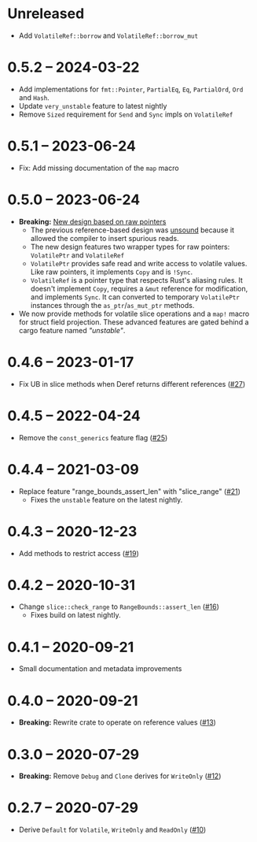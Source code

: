 # Unreleased

- Add `VolatileRef::borrow` and `VolatileRef::borrow_mut`

# 0.5.2 – 2024-03-22

- Add implementations for `fmt::Pointer`, `PartialEq`, `Eq`, `PartialOrd`, `Ord` and `Hash`.
- Update `very_unstable` feature to latest nightly
- Remove `Sized` requirement for `Send` and `Sync` impls on `VolatileRef`

# 0.5.1 – 2023-06-24

- Fix: Add missing documentation of the `map` macro

# 0.5.0 – 2023-06-24

- **Breaking:** [New design based on raw pointers](https://github.com/rust-osdev/volatile/pull/29)
  - The previous reference-based design was [unsound](https://github.com/rust-osdev/volatile/pull/13#issuecomment-842455552) because it allowed the compiler to insert spurious reads.
  - The new design features two wrapper types for raw pointers: `VolatilePtr` and `VolatileRef`
  - `VolatilePtr` provides safe read and write access to volatile values. Like raw pointers, it implements `Copy` and is `!Sync`.
  - `VolatileRef` is a pointer type that respects Rust's aliasing rules. It doesn't implement `Copy`, requires a `&mut` reference for modification, and implements `Sync`. It can converted to temporary `VolatilePtr` instances through the `as_ptr`/`as_mut_ptr` methods.
- We now provide methods for volatile slice operations and a `map!` macro for struct field projection. These advanced features are gated behind a cargo feature named _"unstable"_.

# 0.4.6 – 2023-01-17

- Fix UB in slice methods when Deref returns different references ([#27](https://github.com/rust-osdev/volatile/pull/27))

# 0.4.5 – 2022-04-24

- Remove the `const_generics` feature flag ([#25](https://github.com/rust-osdev/volatile/pull/25))

# 0.4.4 – 2021-03-09

- Replace feature "range_bounds_assert_len" with "slice_range" ([#21](https://github.com/rust-osdev/volatile/pull/21))
  - Fixes the `unstable` feature on the latest nightly.

# 0.4.3 – 2020-12-23

- Add methods to restrict access ([#19](https://github.com/rust-osdev/volatile/pull/19))

# 0.4.2 – 2020-10-31

- Change `slice::check_range` to `RangeBounds::assert_len` ([#16](https://github.com/rust-osdev/volatile/pull/16))
  - Fixes build on latest nightly.

# 0.4.1 – 2020-09-21

- Small documentation and metadata improvements

# 0.4.0 – 2020-09-21

- **Breaking:** Rewrite crate to operate on reference values ([#13](https://github.com/rust-osdev/volatile/pull/13))

# 0.3.0 – 2020-07-29

- **Breaking:** Remove `Debug` and `Clone` derives for `WriteOnly` ([#12](https://github.com/rust-osdev/volatile/pull/12))

# 0.2.7 – 2020-07-29

- Derive `Default` for `Volatile`, `WriteOnly` and `ReadOnly` ([#10](https://github.com/embed-rs/volatile/pull/10))
